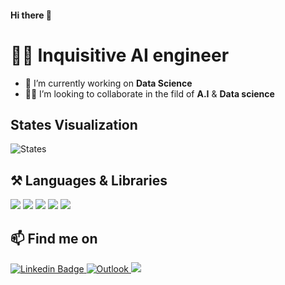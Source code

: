 #### Hi there 👋

# :man_technologist: Inquisitive AI engineer

- 🔭 I’m currently working on **Data Science** 
- 🏃‍♂️	I’m looking to collaborate in the fild of **A.I** & **Data science**


##  States Visualization


![States](https://github-profile-summary-cards.vercel.app/api/cards/profile-details?username=rameez-ahmed26)



## :hammer_and_pick: Languages & Libraries

<img src="https://img.shields.io/badge/Python-FFD43B?style=for-the-badge&logo=python&logoColor=blue"/> <img src="https://img.shields.io/badge/Pandas-2C2D72?style=for-the-badge&logo=pandas&logoColor=white"/> <img src="https://img.shields.io/badge/Numpy-777BB4?style=for-the-badge&logo=numpy&logoColor=white"/> <img src="https://img.shields.io/badge/HTML5-E34F26?style=for-the-badge&logo=html5&logoColor=white"/> <img src="https://img.shields.io/badge/CSS3-1572B6?style=for-the-badge&logo=css3&logoColor=white"/>


## 📫 Find me on

<div id="badges">
  
   <a href="https://www.linkedin.com/in/rameezahmed25/">
    <img src="https://img.shields.io/badge/LinkedIn-0077B5?style=for-the-badge&logo=linkedin&logoColor=white" alt="Linkedin Badge"/>
   </a>  
   <a href="https://outlook.live.com/mail/0/">
    <img src="https://img.shields.io/badge/Microsoft_Outlook-0078D4?style=for-the-badge&logo=microsoft-outlook&logoColor=white" alt="Outlook"/>
   </a> 
   <a href="https://twitter.com/rameezahmed25/">
    <img src="https://img.shields.io/badge/Twitter-%231DA1F2.svg?style=for-the-badge&logo=Twitter&logoColor=white"/>
   </a> 
    
</div>
